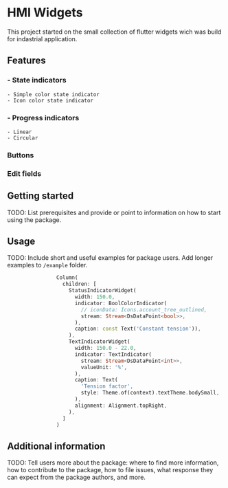 # HMI Widgets
This project started on the small collection of flutter widgets 
wich was build for indastrial application. 

## Features
### - State indicators
    - Simple color state indicator
    - Icon color state indicator
### - Progress indicators
    - Linear
    - Circular
### Buttons

### Edit fields

## Getting started

TODO: List prerequisites and provide or point to information on how to
start using the package.

## Usage

TODO: Include short and useful examples for package users. Add longer examples
to `/example` folder.

```dart
                Column(
                  children: [
                    StatusIndicatorWidget(
                      width: 150.0,
                      indicator: BoolColorIndicator(
                        // iconData: Icons.account_tree_outlined,
                        stream: Stream<DsDataPoint<bool>>,
                      ), 
                      caption: const Text('Constant tension')),
                    ),
                    TextIndicatorWidget(
                      width: 150.0 - 22.0,
                      indicator: TextIndicator(
                        stream: Stream<DsDataPoint<int>>,
                        valueUnit: '%',
                      ),
                      caption: Text(
                        'Tension factor',
                        style: Theme.of(context).textTheme.bodySmall,
                      ),
                      alignment: Alignment.topRight, 
                    ),
                  ]
                )
```

## Additional information

TODO: Tell users more about the package: where to find more information, how to
contribute to the package, how to file issues, what response they can expect
from the package authors, and more.
